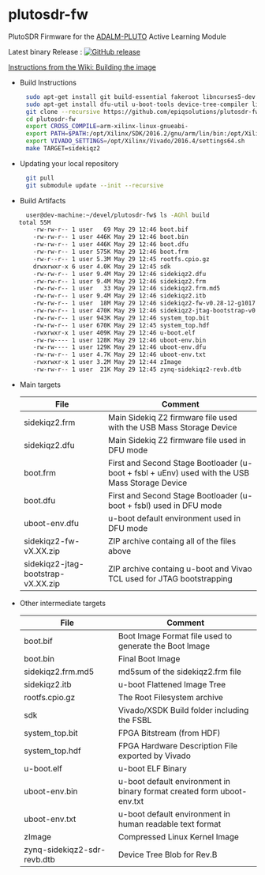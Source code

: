 # plutosdr-fw
PlutoSDR Firmware for the [ADALM-PLUTO](https://wiki.analog.com/university/tools/pluto "PlutoSDR Wiki Page") Active Learning Module

Latest binary Release : [![GitHub release](https://img.shields.io/github/release/analogdevicesinc/plutosdr-fw.svg)](https://github.com/analogdevicesinc/plutosdr-fw/releases/latest)

[Instructions from the Wiki: Building the image](https://wiki.analog.com/university/tools/pluto/building_the_image)

* Build Instructions
 ```bash
      sudo apt-get install git build-essential fakeroot libncurses5-dev libssl-dev ccache 
      sudo apt-get install dfu-util u-boot-tools device-tree-compiler libssl1.0-dev mtools
      git clone --recursive https://github.com/epiqsolutions/plutosdr-fw.git
      cd plutosdr-fw
      export CROSS_COMPILE=arm-xilinx-linux-gnueabi-
      export PATH=$PATH:/opt/Xilinx/SDK/2016.2/gnu/arm/lin/bin:/opt/Xilinx/SDK/2016.2/bin
      export VIVADO_SETTINGS=/opt/Xilinx/Vivado/2016.4/settings64.sh
      make TARGET=sidekiqz2
 
 ```
   
 * Updating your local repository 
 ```bash 
      git pull
      git submodule update --init --recursive
 ```
   
* Build Artifacts
 ```bash
      user@dev-machine:~/devel/plutosdr-fw$ ls -AGhl build
	total 55M
        -rw-rw-r-- 1 user   69 May 29 12:46 boot.bif
        -rw-rw-r-- 1 user 446K May 29 12:46 boot.bin
        -rw-rw-r-- 1 user 446K May 29 12:46 boot.dfu
        -rw-rw-r-- 1 user 575K May 29 12:46 boot.frm
        -rw-r--r-- 1 user 5.3M May 29 12:45 rootfs.cpio.gz
        drwxrwxr-x 6 user 4.0K May 29 12:45 sdk
        -rw-rw-r-- 1 user 9.4M May 29 12:46 sidekiqz2.dfu
        -rw-rw-r-- 1 user 9.4M May 29 12:46 sidekiqz2.frm
        -rw-rw-r-- 1 user   33 May 29 12:46 sidekiqz2.frm.md5
        -rw-rw-r-- 1 user 9.4M May 29 12:46 sidekiqz2.itb
        -rw-rw-r-- 1 user  18M May 29 12:46 sidekiqz2-fw-v0.28-12-g1017.zip
        -rw-rw-r-- 1 user 470K May 29 12:46 sidekiqz2-jtag-bootstrap-v0.28-12-g1017.zip
        -rw-rw-r-- 1 user 943K May 29 12:46 system_top.bit
        -rw-rw-r-- 1 user 670K May 29 12:45 system_top.hdf
        -rwxrwxr-x 1 user 409K May 29 12:46 u-boot.elf
        -rw-rw---- 1 user 128K May 29 12:46 uboot-env.bin
        -rw-rw---- 1 user 129K May 29 12:46 uboot-env.dfu
        -rw-rw-r-- 1 user 4.7K May 29 12:46 uboot-env.txt
        -rwxrwxr-x 1 user 3.2M May 29 12:44 zImage
        -rw-rw-r-- 1 user  21K May 29 12:45 zynq-sidekiqz2-revb.dtb
 ```
 
 * Main targets
 
     | File  | Comment |
     | ------------- | ------------- | 
     | sidekiqz2.frm | Main Sidekiq Z2 firmware file used with the USB Mass Storage Device |
     | sidekiqz2.dfu | Main Sidekiq Z2 firmware file used in DFU mode |
     | boot.frm  | First and Second Stage Bootloader (u-boot + fsbl + uEnv) used with the USB Mass Storage Device |
     | boot.dfu  | First and Second Stage Bootloader (u-boot + fsbl) used in DFU mode |
     | uboot-env.dfu  | u-boot default environment used in DFU mode |
     | sidekiqz2-fw-vX.XX.zip  | ZIP archive containg all of the files above |
     | sidekiqz2-jtag-bootstrap-vX.XX.zip  | ZIP archive containg u-boot and Vivao TCL used for JTAG bootstrapping |
 
  * Other intermediate targets

     | File  | Comment |
     | ------------- | ------------- |
     | boot.bif | Boot Image Format file used to generate the Boot Image |
     | boot.bin | Final Boot Image |
     | sidekiqz2.frm.md5 | md5sum of the sidekiqz2.frm file |
     | sidekiqz2.itb | u-boot Flattened Image Tree |
     | rootfs.cpio.gz | The Root Filesystem archive |
     | sdk | Vivado/XSDK Build folder including  the FSBL |
     | system_top.bit | FPGA Bitstream (from HDF) |
     | system_top.hdf | FPGA Hardware Description  File exported by Vivado |
     | u-boot.elf | u-boot ELF Binary |
     | uboot-env.bin | u-boot default environment in binary format created form uboot-env.txt |
     | uboot-env.txt | u-boot default environment in human readable text format |
     | zImage | Compressed Linux Kernel Image |
     | zynq-sidekiqz2-sdr-revb.dtb | Device Tree Blob for Rev.B |

